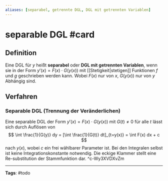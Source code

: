 ```yaml
---
aliases: [separabel, getrennte DGL, DGL mit getrennten Variablen]
---
```


# separable DGL #card
## Definition
Eine DGL für $y$ heißt **separabel** oder **DGL mit getrennten Variablen**, wenn sie in der Form $y'(x) = F(x) \cdot G(y(x))$ mit [[Stetigkeit|stetigen]] Funktionen $f$ und $g$ geschrieben werden kann. Wobei $F(x)$ nur von $x$, $G(y(x))$ nur von $y$ Abhängig sind.

## Verfahren
### Separable DGL (Trennung der Veränderlichen)
Eine separable DGL der Form $y'(x) = F(x) \cdot G(y(x))$ mit $G(t) \neq 0$ für alle $t$ lässt sich durch Auflösen von
$$
\int \frac{1}{G(y)} dy = [\int \frac{1}{G(t)} dt]_{t=y(x)} = \int F(x) dx + c
$$
nach $y(x)$, wobei $c$ ein frei wählbarer Parameter ist. Bei den Integralen selbst ist keine Integrationskonstante notwendig. Die eckige Klammer stellt eine Re-substitution der Stammfunktion dar.
^c-Wy3XVDXvZm

---
**Tags**: #todo 